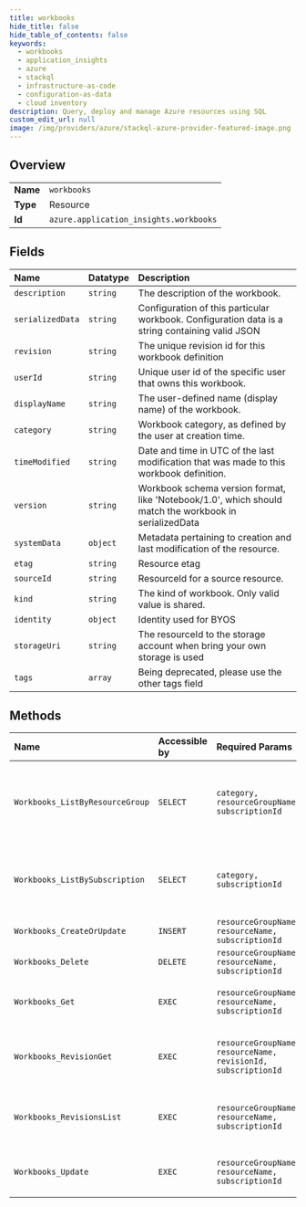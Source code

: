 ```yaml
---
title: workbooks
hide_title: false
hide_table_of_contents: false
keywords:
  - workbooks
  - application_insights
  - azure    
  - stackql
  - infrastructure-as-code
  - configuration-as-data
  - cloud inventory
description: Query, deploy and manage Azure resources using SQL
custom_edit_url: null
image: /img/providers/azure/stackql-azure-provider-featured-image.png
---
```

  
    

## Overview
<table><tbody>
<tr><td><b>Name</b></td><td><code>workbooks</code></td></tr>
<tr><td><b>Type</b></td><td>Resource</td></tr>
<tr><td><b>Id</b></td><td><code>azure.application_insights.workbooks</code></td></tr>
</tbody></table>

## Fields
| Name | Datatype | Description |
|:-----|:---------|:------------|
| `description` | `string` | The description of the workbook. |
| `serializedData` | `string` | Configuration of this particular workbook. Configuration data is a string containing valid JSON |
| `revision` | `string` | The unique revision id for this workbook definition |
| `userId` | `string` | Unique user id of the specific user that owns this workbook. |
| `displayName` | `string` | The user-defined name (display name) of the workbook. |
| `category` | `string` | Workbook category, as defined by the user at creation time. |
| `timeModified` | `string` | Date and time in UTC of the last modification that was made to this workbook definition. |
| `version` | `string` | Workbook schema version format, like 'Notebook/1.0', which should match the workbook in serializedData |
| `systemData` | `object` | Metadata pertaining to creation and last modification of the resource. |
| `etag` | `string` | Resource etag |
| `sourceId` | `string` | ResourceId for a source resource. |
| `kind` | `string` | The kind of workbook. Only valid value is shared. |
| `identity` | `object` | Identity used for BYOS |
| `storageUri` | `string` | The resourceId to the storage account when bring your own storage is used |
| `tags` | `array` | Being deprecated, please use the other tags field |
## Methods
| Name | Accessible by | Required Params | Description |
|:-----|:--------------|:----------------|:------------|
| `Workbooks_ListByResourceGroup` | `SELECT` | `category, resourceGroupName, subscriptionId` | Get all Workbooks defined within a specified resource group and category. |
| `Workbooks_ListBySubscription` | `SELECT` | `category, subscriptionId` | Get all Workbooks defined within a specified subscription and category. |
| `Workbooks_CreateOrUpdate` | `INSERT` | `resourceGroupName, resourceName, subscriptionId` | Create a new workbook. |
| `Workbooks_Delete` | `DELETE` | `resourceGroupName, resourceName, subscriptionId` | Delete a workbook. |
| `Workbooks_Get` | `EXEC` | `resourceGroupName, resourceName, subscriptionId` | Get a single workbook by its resourceName. |
| `Workbooks_RevisionGet` | `EXEC` | `resourceGroupName, resourceName, revisionId, subscriptionId` | Get a single workbook revision defined by its revisionId. |
| `Workbooks_RevisionsList` | `EXEC` | `resourceGroupName, resourceName, subscriptionId` | Get the revisions for the workbook defined by its resourceName. |
| `Workbooks_Update` | `EXEC` | `resourceGroupName, resourceName, subscriptionId` | Updates a workbook that has already been added. |

